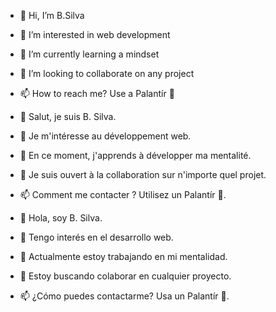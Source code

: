 - 👋 Hi, I’m B.Silva
- 👀 I’m interested in web development
- 🌱 I’m currently learning a mindset
- 🤝 I’m looking to collaborate on any project
- 📫 How to reach me? Use a Palantír 🔮
     
- 👋 Salut, je suis B. Silva.
- 👀 Je m'intéresse au développement web.
- 🌱 En ce moment, j'apprends à développer ma mentalité.
- 🤝 Je suis ouvert à la collaboration sur n'importe quel projet.
- 📫 Comment me contacter ? Utilisez un Palantír 🔮.
     
- 👋 Hola, soy B. Silva.
- 👀 Tengo interés en el desarrollo web.
- 🌱 Actualmente estoy trabajando en mi mentalidad.
- 🤝 Estoy buscando colaborar en cualquier proyecto.
- 📫 ¿Cómo puedes contactarme? Usa un Palantír 🔮.

<!---
User3ds/User3ds is a ✨ special ✨ repository because its `README.md` (this file) appears on your GitHub profile.
You can click the Preview link to take a look at your changes.
--->
